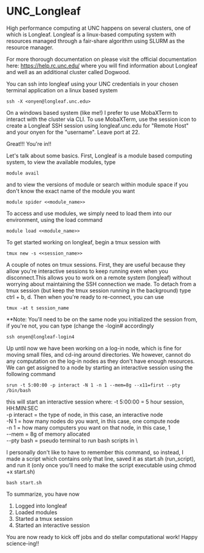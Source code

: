 # UNC_Longleaf

High performance computing at UNC happens on several clusters, one of which is Longleaf. Longleaf is a linux-based computing system with resources managed through a fair-share algorithm using SLURM as the resource manager.  

For more thorough documentation on please visit the official documentation here: https://help.rc.unc.edu/ where you will find information about Longleaf and well as an additional cluster called Dogwood. 

You can ssh into longleaf using your UNC credentials in your chosen terminal application on a linux based system

```
ssh -X <onyen@longleaf.unc.edu>
```
On a windows based system (like me!) I prefer to use MobaXTerm to interact with the cluster via CLI. To use MobaXTerm,  use the session icon to create a Longleaf SSH session using longleaf.unc.edu for "Remote Host" and your onyen for the "username". Leave port at 22. 

Great!!! You're in!!

Let's talk about some basics. First, Longleaf is a module based computing system, to view the available modules, type 
```
module avail
```
and to view the versions of module or search within module space if you don't know the exact name of the module you want 
```
module spider <<module_name>>
```

To access and use modules, we simply need to load them into our environment, using the load command 
```
module load <<module_name>>
```

To get started working on longleaf, begin a tmux session with 
```
tmux new -s <<session_name>>
```

A couple of notes on tmux sessions. First, they are useful because they allow you're interactive sessions to keep running even when you disconnect.This allows you to work on a remote system (longleaf) without worrying about maintaining the SSH connection we made. To detach from a tmux session (but keep the tmux session running in the background) type ctrl + b, d. Then when you're ready to re-connect, you can use 
```
tmux -at t session_name
```
**Note: You'll need to be on the same node you initialized the session from, if you're not, you can type (change the -login# accordingly  
```
ssh onyen@longleaf-login4
```

Up until now we have been working on a log-in node, which is fine for moving small files, and cd-ing around directories. We however, cannot do any computation on the log-in nodes as they don't have enough resources. We can get assigned to a node by starting an interactive session using the following command 
```
srun -t 5:00:00 -p interact -N 1 -n 1 --mem=8g --x11=first --pty /bin/bash
```

this will start an interactive session where:
-t 5:00:00 = 5 hour session, HH:MIN:SEC \
-p interact = the type of node, in this case, an interactive  node \
-N 1 = how many nodes do you want, in this case, one compute node \
-n 1 = how many computers you want on that node, in this case, 1 \
--mem = 8g of memory allocated \
--pty bash = pseudo terminal to run bash scripts in \

I personally don't like to have to remember this command, so instead, I made a script which contains only that line, saved it as start.sh (run_script), and run it (only once you'll need to make the script executable using chmod +x start.sh) 
```
bash start.sh
```


To summarize, you have now
1. Logged into longleaf
2. Loaded modules 
3. Started a tmux session
4. Started an interactive session

You are now ready to kick off jobs and do stellar computational work! Happy science-ing!!
